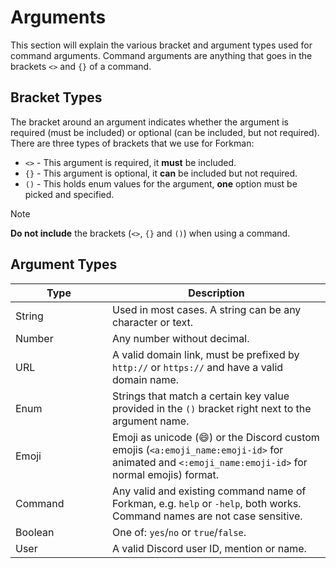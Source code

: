 # Arguments

This section will explain the various bracket and argument types used for command arguments. Command arguments are anything that goes in the brackets `<>` and `{}` of a command.

## Bracket Types

The bracket around an argument indicates whether the argument is required (must be included) or optional (can be included, but not required). There are three types of brackets that we use for Forkman:

* `<>` - This argument is required, it **must** be included.
* `{}` - This argument is optional, it **can** be included but not required.
* `()` - This holds enum values for the argument, **one** option must be picked and specified.

> [!NOTE]
> **Do not include** the brackets (`<>`, `{}` and `()`) when using a command.

## Argument Types

<table data-full-width="false"><thead><tr><th width="139">Type</th><th>Description</th></tr></thead><tbody><tr><td>String</td><td>Used in most cases. A string can be any character or text.</td></tr><tr><td>Number</td><td>Any number without decimal.</td></tr><tr><td>URL</td><td>A valid domain link, must be prefixed by <code>http://</code> or <code>https://</code> and have a valid domain name.</td></tr><tr><td>Enum</td><td>Strings that match a certain key value provided in the <code>()</code> bracket right next to the argument name.</td></tr><tr><td>Emoji</td><td>Emoji as unicode (😄) or the Discord custom emojis (<code>&#x3C;a:emoji_name:emoji-id></code> for animated and <code>&#x3C;:emoji_name:emoji-id></code> for normal emojis) format.</td></tr><tr><td>Command</td><td>Any valid and existing command name of Forkman, e.g. <code>help</code> or <code>-help</code>, both works. Command names are not case sensitive.</td></tr><tr><td>Boolean</td><td>One of: <code>yes</code>/<code>no</code> or <code>true</code>/<code>false</code>.</td></tr><tr><td>User</td><td>A valid Discord user ID, mention or name.</td></tr></tbody></table>
